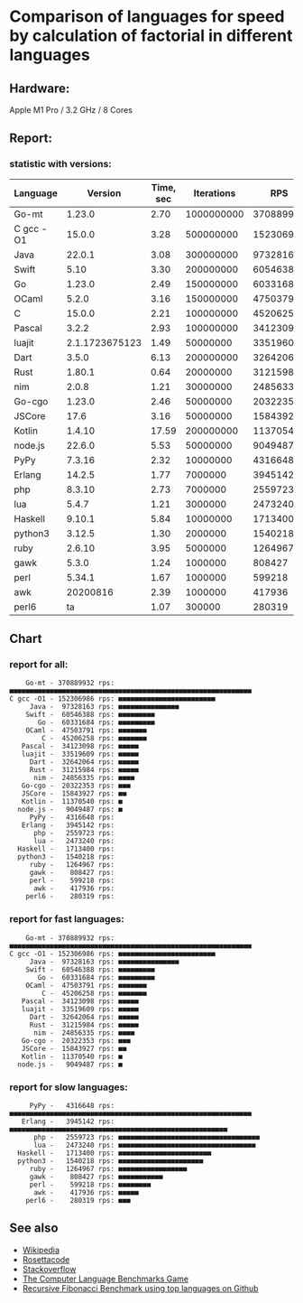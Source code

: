 Comparison of languages for speed by calculation of factorial in different languages
====================================================================================

Hardware:
---------
Apple M1 Pro / 3.2 GHz / 8 Cores


Report:
-------

### statistic with versions:

| Language   | Version        | Time, sec | Iterations | RPS       |
|------------|----------------|-----------|------------|-----------|
|      Go-mt |         1.23.0 |      2.70 | 1000000000 | 370889932 |
|  C gcc -O1 |         15.0.0 |      3.28 |  500000000 | 152306986 |
|       Java |         22.0.1 |      3.08 |  300000000 |  97328163 |
|      Swift |           5.10 |      3.30 |  200000000 |  60546388 |
|         Go |         1.23.0 |      2.49 |  150000000 |  60331684 |
|      OCaml |          5.2.0 |      3.16 |  150000000 |  47503791 |
|          C |         15.0.0 |      2.21 |  100000000 |  45206258 |
|     Pascal |          3.2.2 |      2.93 |  100000000 |  34123098 |
|     luajit | 2.1.1723675123 |      1.49 |   50000000 |  33519609 |
|       Dart |          3.5.0 |      6.13 |  200000000 |  32642064 |
|       Rust |         1.80.1 |      0.64 |   20000000 |  31215984 |
|        nim |          2.0.8 |      1.21 |   30000000 |  24856335 |
|     Go-cgo |         1.23.0 |      2.46 |   50000000 |  20322353 |
|     JSCore |           17.6 |      3.16 |   50000000 |  15843927 |
|     Kotlin |         1.4.10 |     17.59 |  200000000 |  11370540 |
|    node.js |         22.6.0 |      5.53 |   50000000 |   9049487 |
|       PyPy |         7.3.16 |      2.32 |   10000000 |   4316648 |
|     Erlang |         14.2.5 |      1.77 |    7000000 |   3945142 |
|        php |         8.3.10 |      2.73 |    7000000 |   2559723 |
|        lua |          5.4.7 |      1.21 |    3000000 |   2473240 |
|    Haskell |         9.10.1 |      5.84 |   10000000 |   1713400 |
|    python3 |         3.12.5 |      1.30 |    2000000 |   1540218 |
|       ruby |         2.6.10 |      3.95 |    5000000 |   1264967 |
|       gawk |          5.3.0 |      1.24 |    1000000 |    808427 |
|       perl |         5.34.1 |      1.67 |    1000000 |    599218 |
|        awk |       20200816 |      2.39 |    1000000 |    417936 |
|      perl6 |             ta |      1.07 |     300000 |    280319 |

## Chart

### report for all:

        Go-mt - 370889932 rps: ■■■■■■■■■■■■■■■■■■■■■■■■■■■■■■■■■■■■■■■■■■■■■■■■■■■■■■■■■■■■
    C gcc -O1 - 152306986 rps: ■■■■■■■■■■■■■■■■■■■■■■■■
         Java -  97328163 rps: ■■■■■■■■■■■■■■■
        Swift -  60546388 rps: ■■■■■■■■■
           Go -  60331684 rps: ■■■■■■■■■
        OCaml -  47503791 rps: ■■■■■■■
            C -  45206258 rps: ■■■■■■■
       Pascal -  34123098 rps: ■■■■■
       luajit -  33519609 rps: ■■■■■
         Dart -  32642064 rps: ■■■■■
         Rust -  31215984 rps: ■■■■■
          nim -  24856335 rps: ■■■■
       Go-cgo -  20322353 rps: ■■■
       JSCore -  15843927 rps: ■■
       Kotlin -  11370540 rps: ■
      node.js -   9049487 rps: ■
         PyPy -   4316648 rps: 
       Erlang -   3945142 rps: 
          php -   2559723 rps: 
          lua -   2473240 rps: 
      Haskell -   1713400 rps: 
      python3 -   1540218 rps: 
         ruby -   1264967 rps: 
         gawk -    808427 rps: 
         perl -    599218 rps: 
          awk -    417936 rps: 
        perl6 -    280319 rps: 

### report for fast languages:

        Go-mt - 370889932 rps: ■■■■■■■■■■■■■■■■■■■■■■■■■■■■■■■■■■■■■■■■■■■■■■■■■■■■■■■■■■■■
    C gcc -O1 - 152306986 rps: ■■■■■■■■■■■■■■■■■■■■■■■■
         Java -  97328163 rps: ■■■■■■■■■■■■■■■
        Swift -  60546388 rps: ■■■■■■■■■
           Go -  60331684 rps: ■■■■■■■■■
        OCaml -  47503791 rps: ■■■■■■■
            C -  45206258 rps: ■■■■■■■
       Pascal -  34123098 rps: ■■■■■
       luajit -  33519609 rps: ■■■■■
         Dart -  32642064 rps: ■■■■■
         Rust -  31215984 rps: ■■■■■
          nim -  24856335 rps: ■■■■
       Go-cgo -  20322353 rps: ■■■
       JSCore -  15843927 rps: ■■
       Kotlin -  11370540 rps: ■
      node.js -   9049487 rps: ■

### report for slow languages:

         PyPy -   4316648 rps: ■■■■■■■■■■■■■■■■■■■■■■■■■■■■■■■■■■■■■■■■■■■■■■■■■■■■■■■■■■■■
       Erlang -   3945142 rps: ■■■■■■■■■■■■■■■■■■■■■■■■■■■■■■■■■■■■■■■■■■■■■■■■■■■■■■
          php -   2559723 rps: ■■■■■■■■■■■■■■■■■■■■■■■■■■■■■■■■■■■
          lua -   2473240 rps: ■■■■■■■■■■■■■■■■■■■■■■■■■■■■■■■■■■
      Haskell -   1713400 rps: ■■■■■■■■■■■■■■■■■■■■■■■
      python3 -   1540218 rps: ■■■■■■■■■■■■■■■■■■■■■
         ruby -   1264967 rps: ■■■■■■■■■■■■■■■■■
         gawk -    808427 rps: ■■■■■■■■■■■
         perl -    599218 rps: ■■■■■■■■
          awk -    417936 rps: ■■■■■
        perl6 -    280319 rps: ■■■



See also
--------

  * [Wikipedia](http://en.wikipedia.org/wiki/Factorial)
  * [Rosettacode](http://rosettacode.org/wiki/Factorial)
  * [Stackoverflow](http://stackoverflow.com/questions/23930/factorial-algorithms-in-different-languages)
  * [The Computer Language Benchmarks Game](https://benchmarksgame-team.pages.debian.net/benchmarksgame/index.html)
  * [Recursive Fibonacci Benchmark using top languages on Github](https://github.com/drujensen/fib)

